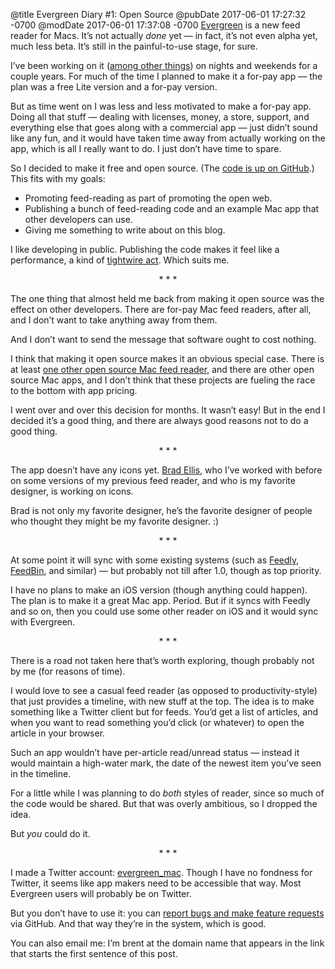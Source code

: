 @title Evergreen Diary #1: Open Source
@pubDate 2017-06-01 17:27:32 -0700
@modDate 2017-06-01 17:37:08 -0700
<a href="https://ranchero.com/evergreen/">Evergreen</a> is a new feed reader for Macs. It’s not actually *done* yet — in fact, it’s not even alpha yet, much less beta. It’s still in the painful-to-use stage, for sure.

I’ve been working on it (<a href="http://inessential.com/frontierdiary">among other things</a>) on nights and weekends for a couple years. For much of the time I planned to make it a for-pay app — the plan was a free Lite version and a for-pay version.

But as time went on I was less and less motivated to make a for-pay app. Doing all that stuff — dealing with licenses, money, a store, support, and everything else that goes along with a commercial app — just didn’t sound like any fun, and it would have taken time away from actually working on the app, which is all I really want to do. I just don’t have time to spare.

So I decided to make it free and open source. (The <a href="https://github.com/brentsimmons/Evergreen">code is up on GitHub</a>.) This fits with my goals:

* Promoting feed-reading as part of promoting the open web.
* Publishing a bunch of feed-reading code and an example Mac app that other developers can use.
* Giving me something to write about on this blog.

I like developing in public. Publishing the code makes it feel like a performance, a kind of <a href="https://www.youtube.com/watch?v=d2Z9qN8R9Bg">tightwire act</a>. Which suits me.

<p style="text-align:center">* * *</p>

The one thing that almost held me back from making it open source was the effect on other developers. There are for-pay Mac feed readers, after all, and I don’t want to take anything away from them.

And I don’t want to send the message that software ought to cost nothing.

I think that making it open source makes it an obvious special case. There is at least <a href="https://github.com/ViennaRSS/vienna-rss">one other open source Mac feed reader</a>, and there are other open source Mac apps, and I don’t think that these projects are fueling the race to the bottom with app pricing.

I went over and over this decision for months. It wasn’t easy! But in the end I decided it’s a good thing, and there are always good reasons not to do a good thing.
 
<p style="text-align:center">* * *</p>

The app doesn’t have any icons yet. [Brad Ellis](https://twitter.com/BradEllis), who I’ve worked with before on some versions of my previous feed reader, and who is my favorite designer, is working on icons.

Brad is not only my favorite designer, he’s the favorite designer of people who thought they might be my favorite designer. :)

<p style="text-align:center">* * *</p>

At some point it will sync with some existing systems (such as <a href="https://feedly.com/">Feedly</a>, <a href="https://feedbin.com/">FeedBin</a>, and similar) — but probably not till after 1.0, though as top priority.

I have no plans to make an iOS version (though anything could happen). The plan is to make it a great Mac app. Period. But if it syncs with Feedly and so on, then you could use some other reader on iOS and it would sync with Evergreen.

<p style="text-align:center">* * *</p>

There is a road not taken here that’s worth exploring, though probably not by me (for reasons of time).

I would love to see a casual feed reader (as opposed to productivity-style) that just provides a timeline, with new stuff at the top. The idea is to make something like a Twitter client but for feeds. You’d get a list of articles, and when you want to read something you’d click (or whatever) to open the article in your browser.

Such an app wouldn’t have per-article read/unread status — instead it would maintain a high-water mark, the date of the newest item you’ve seen in the timeline.

For a little while I was planning to do *both* styles of reader, since so much of the code would be shared. But that was overly ambitious, so I dropped the idea.

But *you* could do it.

<p style="text-align:center">* * *</p>

I made a Twitter account: <a href="https://twitter.com/evergreen_mac">evergreen_mac</a>. Though I have no fondness for Twitter, it seems like app makers need to be accessible that way. Most Evergreen users will probably be on Twitter.

But you don’t have to use it: you can <a href="https://github.com/brentsimmons/Evergreen/issues">report bugs and make feature requests</a> via GitHub. And that way they’re in the system, which is good.

You can also email me: I’m brent at the domain name that appears in the link that starts the first sentence of this post.
